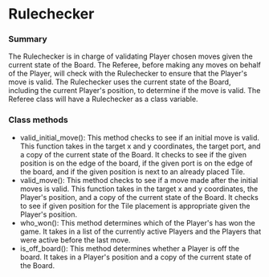 # Rulechecker

### Summary
The Rulechecker is in charge of validating Player chosen moves given the current state of the Board. The Referee, before making any moves on behalf of the Player, will check with the Rulechecker to ensure that the Player's move is valid. The Rulechecker uses the current state of the Board, including the current Player's position, to determine if the move is valid. The Referee class will have a Rulechecker as a class variable.

### Class methods

- valid_initial_move(): This method checks to see if an initial move is valid. This function takes in the target x and y coordinates, the target port, and a copy of the current state of the Board. It checks to see if the given position is on the edge of the board, if the given port is on the edge of the board, and if the given position is next to an already placed Tile.
- valid_move(): This method checks to see if a move made after the initial moves is valid. This function takes in the target x and y coordinates, the Player's position, and a copy of the current state of the Board. It checks to see if given position for the Tile placement is appropriate given the Player's position.
- who_won(): This method determines which of the Player's has won the game. It takes in a list of the currently active Players and the Players that were active before the last move.
- is_off_board(): This method determines whether a Player is off the board. It takes in a Player's position and a copy of the current state of the Board.